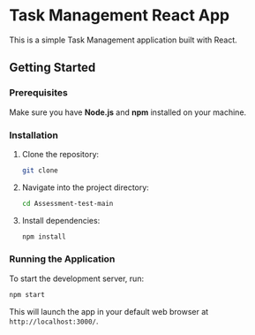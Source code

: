 # Task Management React App

This is a simple Task Management application built with React.

## Getting Started

### Prerequisites
Make sure you have **Node.js** and **npm** installed on your machine.

### Installation
1. Clone the repository:
   ```sh
   git clone 
   ```
2. Navigate into the project directory:
   ```sh
   cd Assessment-test-main
   ```
3. Install dependencies:
   ```sh
   npm install
   ```

### Running the Application
To start the development server, run:
```sh
npm start
```

This will launch the app in your default web browser at `http://localhost:3000/`.


